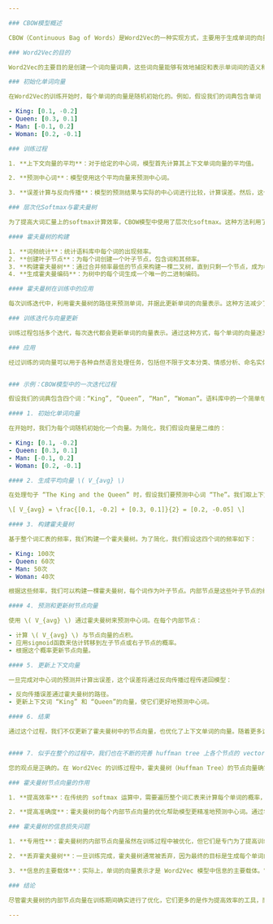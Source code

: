 ```yaml
---

### CBOW模型概述

CBOW（Continuous Bag of Words）是Word2Vec的一种实现方式，主要用于生成单词的向量表示。在CBOW中，模型预测中心词基于其上下文的单词。

### Word2Vec的目的

Word2Vec的主要目的是创建一个词向量词典，这些词向量能够有效地捕捉和表示单词间的语义和句法关系。训练过程中的预测任务是一种手段，用于指导词向量的优化和调整。

### 初始化单词向量

在Word2Vec的训练开始时，每个单词的向量是随机初始化的。例如，假设我们的词典包含单词 “King”, “Queen”, “Man”, “Woman”，它们各自的初始向量可能如下：

- King: [0.1, -0.2]
- Queen: [0.3, 0.1]
- Man: [-0.1, 0.2]
- Woman: [0.2, -0.1]

### 训练过程

1. **上下文向量的平均**：对于给定的中心词，模型首先计算其上下文单词向量的平均值。

2. **预测中心词**：模型使用这个平均向量来预测中心词。

3. **误差计算与反向传播**：模型的预测结果与实际的中心词进行比较，计算误差。然后，这个误差通过反向传播过程传递回模型，用于更新相关单词的向量。

### 层次化Softmax与霍夫曼树

为了提高大词汇量上的softmax计算效率，CBOW模型中使用了层次化softmax。这种方法利用了霍夫曼树（Huffman Tree），其中每个叶子节点代表一个词汇，而内部节点则不直接代表词汇。

#### 霍夫曼树的构建

1. **词频统计**：统计语料库中每个词的出现频率。
2. **创建叶子节点**：为每个词创建一个叶子节点，包含词和其频率。
3. **构建霍夫曼树**：通过合并频率最低的节点来构建一棵二叉树，直到只剩一个节点，成为树的根。
4. **生成霍夫曼编码**：为树中的每个词生成一个唯一的二进制编码。

#### 霍夫曼树在训练中的应用

每次训练迭代中，利用霍夫曼树的路径来预测单词，并据此更新单词的向量表示。这种方法减少了必须执行的计算量，尤其是在有大量词汇的情况下。

### 训练迭代与向量更新

训练过程包括多个迭代，每次迭代都会更新单词的向量表示。通过这种方式，每个单词的向量逐渐从初始的随机状态转变为能够有效地表示其在语言中的角色和关系的向量。

### 应用

经过训练的词向量可以用于各种自然语言处理任务，包括但不限于文本分类、情感分析、命名实体识别等。


### 示例：CBOW模型中的一次迭代过程

假设我们的词典包含四个词：“King”, “Queen”, “Man”, “Woman”。语料库中的一个简单句子是：“The King and the Queen”。

#### 1. 初始化单词向量

在开始时，我们为每个词随机初始化一个向量。为简化，我们假设向量是二维的：

- King: [0.1, -0.2]
- Queen: [0.3, 0.1]
- Man: [-0.1, 0.2]
- Woman: [0.2, -0.1]

#### 2. 生成平均向量 \( V_{avg} \)

在处理句子 “The King and the Queen” 时，假设我们要预测中心词 “The”。我们取上下文词 “King” 和 “Queen”的向量，计算它们的平均值：

\[ V_{avg} = \frac{[0.1, -0.2] + [0.3, 0.1]}{2} = [0.2, -0.05] \]

#### 3. 构建霍夫曼树

基于整个词汇表的频率，我们构建一个霍夫曼树。为了简化，我们假设这四个词的频率如下：

- King: 100次
- Queen: 60次
- Man: 50次
- Woman: 40次

根据这些频率，我们可以构建一棵霍夫曼树，每个词作为叶子节点。内部节点是这些叶子节点的组合，其频率是子节点频率的总和。

#### 4. 预测和更新树节点向量

使用 \( V_{avg} \) 通过霍夫曼树来预测中心词。在每个内部节点：

- 计算 \( V_{avg} \) 与节点向量的点积。
- 应用sigmoid函数来估计转移到左子节点或右子节点的概率。
- 根据这个概率更新节点向量。

#### 5. 更新上下文向量

一旦完成对中心词的预测并计算出误差，这个误差将通过反向传播过程传递回模型：

- 反向传播误差通过霍夫曼树的路径。
- 更新上下文词 “King” 和 “Queen”的向量，使它们更好地预测中心词。

#### 6. 结果

通过这个过程，我们不仅更新了霍夫曼树中的节点向量，也优化了上下文单词的向量。随着更多这样的迭代，每个词的向量将更准确地表示其在语料库中的使用。


#### 7. 似乎在整个的过程中，我们也在不断的完善 huffman tree 上各个节点的 vector 值，但是最后我们只关心语料库中每个单词的向量值。是不是意味着 huffman tree 的各个节点的向量优化只是为了更快，更准的找到中心词？似乎我们如果在训练完毕就放弃这棵 huffman tree，就有一定的 information loss 啊

您的观点是正确的。在 Word2Vec 的训练过程中，霍夫曼树（Huffman Tree）的节点向量确实被优化，但这主要是为了提高模型预测中心词的效率和准确度。让我们来详细探讨这个过程及其涉及的信息损失问题：

### 霍夫曼树节点向量的作用

1. **提高效率**：在传统的 softmax 运算中，需要遍历整个词汇表来计算每个单词的概率，这在大词汇量的情况下非常低效。霍夫曼树通过将 softmax 问题转换为一系列二分类问题，显著减少了必须执行的计算量。

2. **提高准确度**：霍夫曼树的每个内部节点向量的优化帮助模型更精准地预测中心词。通过学习这些内部节点向量，模型能够更好地理解和区分不同的词汇路径。

### 霍夫曼树的信息损失问题

1. **专用性**：霍夫曼树的内部节点向量虽然在训练过程中被优化，但它们是专门为了提高训练效率和预测准确性而设计的。这些向量本身并不直接代表特定的单词或可解释的语义概念。

2. **丢弃霍夫曼树**：一旦训练完成，霍夫曼树通常被丢弃，因为最终的目标是生成每个单词的向量表示。虽然在这个过程中丢弃了树的结构和节点向量，但这并不构成重大的信息损失，因为这些信息主要用于加速训练，而不是用于后续的 NLP 任务。

3. **信息的主要载体**：实际上，单词的向量表示才是 Word2Vec 模型中信息的主要载体。它们捕捉了单词的语义和句法属性，并且适用于各种 NLP 应用。

### 结论

尽管霍夫曼树的内部节点向量在训练期间确实进行了优化，它们更多的是作为提高效率的工具，而非信息的主要存储介质。模型训练完成后，这些节点向量通常被丢弃，而这并不会对模型在实际应用中的效能造成影响。最终，我们关注的是单词的向量表示，这是捕捉和使用语言信息的关键。

---
```

